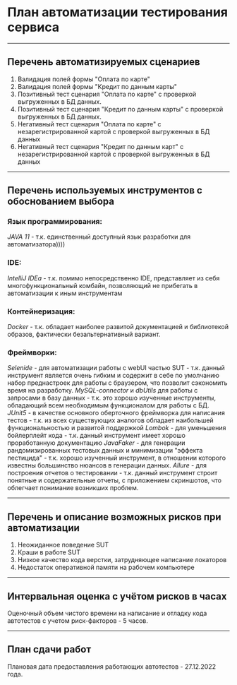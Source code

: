 # План автоматизации тестирования сервиса

---

## Перечень автоматизируемых сценариев
1. Валидация полей формы "Оплата по карте"
1. Валидация полей формы "Кредит по данным карты"
1. Позитивный тест сценария "Оплата по карте" с проверкой выгруженных в БД данных.
1. Позитивный тест сценария "Кредит по данным карты" с проверкой выгруженных в БД данных.
1. Негативный тест сценария "Оплата по карте" с незарегистрированной картой с проверкой выгруженных в БД данных
1. Негативный тест сценария "Кредит по данным карт" с незарегистрированной картой с проверкой выгруженных в БД данных



---


## Перечень используемых инструментов с обоснованием выбора
### Язык программирования:
*JAVA 11* - т.к. единственный доступный язык разработки для автоматизатора))))
### IDE:
*IntelliJ IDEa* - т.к. помимо непосредственно IDE, представляет из себя многофункциональный комбайн, позволяющий не прибегать в автоматизации к иным инструментам
### Контейнеризация:
*Docker* - т.к. обладает наиболее развитой документацией и библиотекой образов, фактически безальтернативный вариант.
### Фреймворки:
*Selenide* - для автоматизации работы с webUI частью SUT - т.к. данный инструмент является очень гибким и содержит в себе по умолчанию набор преднастроек для работы с браузером, что позволит сэкономить время на разработку.
*MySQL-connector* и *dbUtils* для работы с запросами в базу данных - т.к. это хорошо изученные инструменты, обладающий всем необходимым функционалом для работы с БД.
*JUnit5* - в качестве основного оберточного фреймворка для написания тестов - т.к. из всех существующих аналогов обладает наибольшей функциональностью и развитой поддержкой
*Lombok* - для уменьшения бойлерплейт кода - т.к. данный инструмент имеет хорошо проработанную документацию
*JavaFaker* - для генерации рандомизированных тестовых данных и минимизации "эффекта пестицида" - т.к. хорошо изученный инструмент, в отношении которого известны большинство нюансов в генерации данных.
*Allure* - для построения отчетов о тестировании - т.к. данный инструмент строит понятные и содержательные отчеты, с приложением скриншотов, что облегчает понимание возникших проблем.

---

## Перечень и описание возможных рисков при автоматизации
1. Неожиданное поведение SUT
1. Краши в работе SUT
1. Низкое качество кода верстки, затрудняющее написание локаторов
1. Недостаток оперативной памяти на рабочем компьютере

---

## Интервальная оценка с учётом рисков в часах
Оценочный объем чистого времени на написание и отладку кода автотестов с учетом риск-факторов - 5 часов.

---

## План сдачи работ
Плановая дата предоставления работающих автотестов - 27.12.2022 года.

